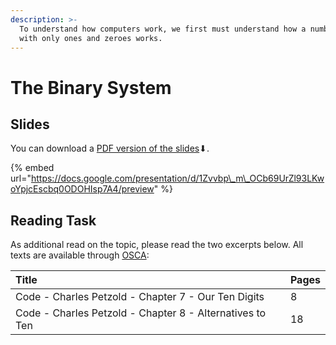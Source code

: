 ```yaml
---
description: >-
  To understand how computers work, we first must understand how a number system
  with only ones and zeroes works.
---
```


# The Binary System

## Slides

You can download a [PDF version of the slides](https://docs.google.com/presentation/d/1Zvvbp_m_OCb69UrZl93LKwoYpjcEscbq0ODOHIsp7A4/export/pdf)⬇.

{% embed url="https://docs.google.com/presentation/d/1Zvvbp\_m\_OCb69UrZl93LKwoYpjcEscbq0ODOHIsp7A4/preview" %}

## Reading Task

As additional read on the topic, please read the two excerpts below. All texts are available through [OSCA](http://osca.hs-osnabrueck.de/):

| Title | Pages |
| :--- | :--- |
| Code - Charles Petzold - Chapter 7 - Our Ten Digits | 8 |
| Code - Charles Petzold - Chapter 8 - Alternatives to Ten | 18 |

